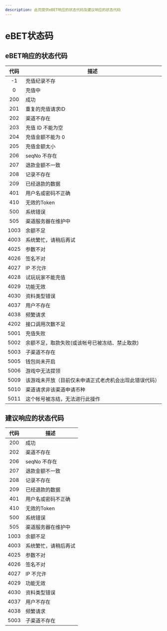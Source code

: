 ```yaml
---
description: 此页提供eBET响应的状态代码及建议响应的状态代码
---
```


# eBET状态码

## eBET响应的状态代码

|  代码  | 描述                          |
| :--: | --------------------------- |
|  -1  | 充值纪录不存                      |
|   0  | 充值中                         |
|  200 | 成功                          |
|  201 | 重复的充值请求ID                   |
|  202 | 渠道不存在                       |
|  203 | 充值 ID 不能为空                  |
|  204 | 充值金额不能为 0                   |
|  205 | 充值金额太小                      |
|  206 | seqNo 不存在                   |
|  207 | 退款金额不一致                     |
|  208 | 记录不存在                       |
|  209 | 已经退款的数据                     |
|  401 | 用户名或密码不正确                   |
|  410 | 无效的Token                    |
|  500 | 系统错误                        |
|  505 | 渠道服务器在维护中                   |
| 1003 | 余额不足                        |
| 4003 | 系统繁忙，请稍后再试                  |
| 4025 | 参数不对                        |
| 4026 | 签名不对                        |
| 4027 | IP 不允许                      |
| 4028 | 试玩玩家不能充值                    |
| 4029 | 功能无效                        |
| 4030 | 资料类型错误                      |
| 4037 | 用户不存在                       |
| 4038 | 频繁请求                        |
| 4202 | 接口调用次数不足                    |
| 5001 | 充值失败                        |
| 5002 | 余额不足，取款失败(或该帐号已被冻结、禁止取款)    |
| 5003 | 子渠道不存在                      |
| 5005 | 钱包尚未开启                      |
| 5006 | 游戏中无法提领                     |
| 5009 | 该游戏未开放（目前仅未申请正式老虎机会出现此错误代码） |
| 5010 | 渠道请求非该渠道申请币种                |
| 5011 | 这个帐号被冻结，无法进行此操作             |

## 建议响应的状态代码

|  代码  | 描述         |
| :--: | ---------- |
|  200 | 成功         |
|  202 | 渠道不存在      |
|  206 | seqNo 不存在  |
|  207 | 退款金额不一致    |
|  208 | 记录不存在      |
|  209 | 已经退款的数据    |
|  401 | 用户名或密码不正确  |
|  410 | 无效的Token   |
|  500 | 系统错误       |
|  505 | 渠道服务器在维护中  |
| 1003 | 余额不足       |
| 4003 | 系统繁忙，请稍后再试 |
| 4025 | 参数不对       |
| 4026 | 签名不对       |
| 4027 | IP 不允许     |
| 4029 | 功能无效       |
| 4030 | 资料类型错误     |
| 4037 | 用户不存在      |
| 4038 | 频繁请求       |
| 5003 | 子渠道不存在     |
